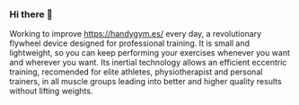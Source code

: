 ### Hi there 👋

Working to improve https://handygym.es/ every day, a revolutionary flywheel device designed for professional training. It is small and lightweight, so you can keep performing your exercises whenever you want and wherever you want. Its inertial technology allows an efficient eccentric training, recomended for elite athletes, physiotherapist and personal trainers, in all muscle groups leading into better and higher quality results without lifting weights.

